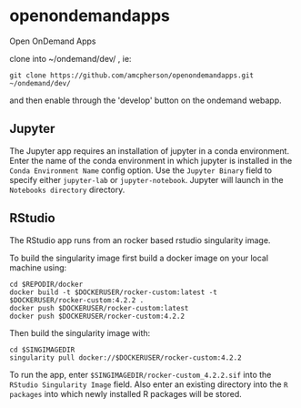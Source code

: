 # openondemandapps
Open OnDemand Apps

clone into ~/ondemand/dev/ , ie:

```
git clone https://github.com/amcpherson/openondemandapps.git ~/ondemand/dev/
```

and then enable through the 'develop' button on the ondemand webapp.

## Jupyter

The Jupyter app requires an installation of jupyter in a conda environment.  Enter the name of the conda environment in which jupyter is installed in the `Conda Environment Name` config option.  Use the `Jupyter Binary` field to specify either `jupyter-lab` or `jupyter-notebook`.  Jupyter will launch in the `Notebooks directory` directory.

## RStudio

The RStudio app runs from an rocker based rstudio singularity image.

To build the singularity image first build a docker image on your local machine using:

```
cd $REPODIR/docker
docker build -t $DOCKERUSER/rocker-custom:latest -t $DOCKERUSER/rocker-custom:4.2.2 .
docker push $DOCKERUSER/rocker-custom:latest
docker push $DOCKERUSER/rocker-custom:4.2.2
```

Then build the singularity image with:

```
cd $SINGIMAGEDIR
singularity pull docker://$DOCKERUSER/rocker-custom:4.2.2
```

To run the app, enter `$SINGIMAGEDIR/rocker-custom_4.2.2.sif` into the `RStudio Singularity Image` field.  Also enter an existing directory into the `R packages` into which newly installed R packages will be stored.
